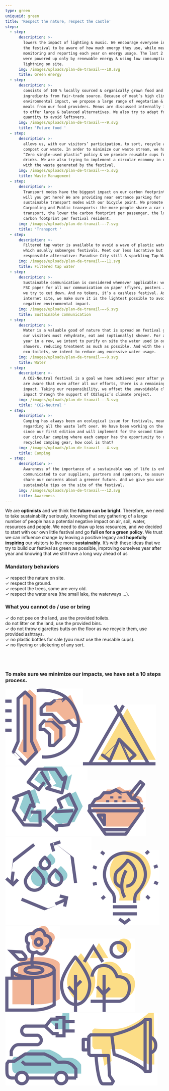 ```yaml
---
type: green
uniqueid: green
title: 'Respect the nature, respect the castle'
steps:
  - step:
      description: >-
        lowers the impact of lighting & music. We encourage everyone involved in
        the festival to be aware of how much energy they use, while measuring,
        monitoring and reporting each year on energy usage. The last 2 editions
        were powered up only by renewable energy & using low consumption
        lightning on site.
      img: /images/uploads/plan-de-travail-–-10.svg
      title: Green energy
  - step:
      description: >-
        consists of 100 % locally sourced & organically grown food and
        ingredients from fair-trade source. Because of meat’s high climate &
        environmental impact, we propose a large range of vegetarian & meat free
        meals from our food providers. Menus are discussed internally in order
        to offer large & balanced alternatives. We also try to adapt food
        quantity to avoid leftovers.
      img: /images/uploads/plan-de-travail-–-9.svg
      title: 'Future food '
  - step:
      description: >-
        allows us, with our visitors’ participation, to sort, recycle and
        compost our waste. In order to minimize our waste stream, we have a
        “Zero single-used plastic” policy & we provide reusable cups for all
        drinks. We are also trying to implement a circular economy in regards
        with the waste generated by the festival.
      img: /images/uploads/plan-de-travail-–-5.svg
      title: Waste Management
  - step:
      description: >-
        Transport modes have the biggest impact on our carbon footprint. So how
        will you get here? We are providing near entrance parking for
        sustainable transport modes with our bicycle point. We promote
        Carpooling and Public transports: the more people share a car or public
        transport, the lower the carbon footprint per passenger, the lower the
        carbon footprint per festival resident.
      img: /images/uploads/plan-de-travail-–-7.svg
      title: 'Transport '
  - step:
      description: >-
        Filtered tap water is available to avoid a wave of plastic water bottles
        which usually submerges festivals. Meet our less lucrative but more
        responsible alternative: Paradise City still & sparkling Tap Water.
      img: /images/uploads/plan-de-travail-–-11.svg
      title: Filtered tap water
  - step:
      description: >-
        Sustainable communication is considered whenever applicable: we use only
        FSC paper for all our communication on paper (flyers, posters …), which
        we try to cut down. And no tokens, it’s a cashless festival. As for our
        internet site, we make sure it is the lightest possible to avoid any
        negative environmental impact.
      img: /images/uploads/plan-de-travail-–-6.svg
      title: Sustainable communication
  - step:
      description: >-
        Water is a valuable good of nature that is spread on festival ground as
        our visitors must rehydrate, eat and (optionally) shower. For a second
        year in a row, we intent to purify on site the water used in our
        showers, reducing treatment as much as possible. And with the use of our
        eco-toilets, we intent to reduce any excessive water usage.
      img: /images/uploads/plan-de-travail-–-8.svg
      title: Water
  - step:
      description: >-
        A CO2-Neutral festival is a goal we have achieved year after year. We
        are aware that even after all our efforts, there is a remaining climate
        impact. Taking our responsibility, we offset the unavoidable climate
        impact through the support of CO2logic’s climate project.
      img: /images/uploads/plan-de-travail-–-3.svg
      title: 'CO2-Neutral '
  - step:
      description: >-
        Camping has always been an ecological issue for festivals, meanly
        regarding all the waste left over. We have been working on the problem
        since our first edition and will implement for the second time in a row
        our circular camping where each camper has the opportunity to rent
        recycled camping gear, how cool is that?
      img: /images/uploads/plan-de-travail-–-4.svg
      title: Camping
  - step:
      description: >-
        Awareness of the importance of a sustainable way of life is enhanced and
        communicated to our suppliers, partners and sponsors, to assure they
        share our concerns about a greener future. And we give you useful
        sustainable tips on the site of the festival.
      img: /images/uploads/plan-de-travail-–-12.svg
      title: Awareness
---
```

<p class="txtblock">We are <strong>optimists</strong> and we think the <strong>future can be bright</strong>. Therefore, we need to take sustainability seriously, knowing that any gathering of a large number of people has a potential negative impact on air, soil, water, resources and people. We need to draw up less resources, and we decided to start with our own little festival and go <strong>full on for a green policy</strong>. We trust we can influence change by leaving a positive legacy and <strong>hopefully inspiring</strong> our visitors to live more <strong>sustainably</strong>. It’s with these ideas that we try to build our festival as green as possible, improving ourselves year after year and knowing that we still have a long way ahead of us</p>

<div>
      <div class="container split center">
        <div class="block50">
          <h3 class="section-heading">Mandatory behaviors</h3>
          <div class="txtblock green page">	✓	respect the nature on site.<br>	✓	respect the ground.<br>	✓	respect the trees, some are very old.<br>	✓	respect the water area (the small lake, the waterways …).</div>
        </div>
        <div class="block50">
          <h3 class="section-heading">What you cannot do / use or bring</h3>
          <div class="txtblock green page">	✓	do not pee on the land, use the provided toilets.<br>do not litter on the land, use the provided bins.<br>	✓	do not throw cigarettes butts on the floor as we recycle them, use provided ashtrays.<br>	✓	no plastic bottles for sale (you must use the reusable cups).<br>	✓	no flyering or stickering of any sort.</div>
        </div>
      </div>
	<br><br><br><h3 class="section-intro">To make sure we minimize our impacts, we have set a 10 steps process.
</h3>
      <div class="block-icons"><img src="../images/Groupe-11.svg" alt="" class="icon"><img src="../images/Groupe-12.svg" alt="" class="icon"><img src="../images/Groupe-13.svg" alt="" class="icon"><img src="../images/Groupe-14.svg" alt="" class="icon"><img src="../images/Groupe-15.svg" alt="" class="icon"><img src="../images/Groupe-20.svg" alt="" class="icon"><img src="../images/Groupe-19.svg" alt="" class="icon"><img src="../images/Groupe-18.svg" alt="" class="icon"><img src="../images/Groupe-17.svg" alt="" class="icon"><img src="../images/Groupe-16.svg" alt="" class="icon"></div>
    </div>
  </div>
